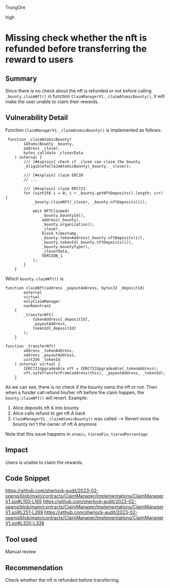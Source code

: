 TrungOre

high

# Missing check whether the nft is refunded before transferring the reward to users

## Summary
Since there is no check about the nft is refunded or not before calling `_bounty.claimNft()` in function `ClaimManagerV1._claimAtomicBounty()`, it will make the user unable to claim their rewards. 
 
## Vulnerability Detail
Function `ClaimManagerV1._claimAtomicBounty()` is implemented as follows: 
```solidity=
 function _claimAtomicBounty(
        IAtomicBounty _bounty,
        address _closer,
        bytes calldata _closerData
    ) internal {
        /// [#explain] check if _close can claim the bounty 
        _eligibleToClaimAtomicBounty(_bounty, _closer);
        
        /// [#explain] claim ERC20  
        // ... 
        
        /// [#explain] claim ERC721
        for (uint256 i = 0; i < _bounty.getNftDeposits().length; i++) {
            _bounty.claimNft(_closer, _bounty.nftDeposits(i));

            emit NFTClaimed(
                _bounty.bountyId(),
                address(_bounty),
                _bounty.organization(),
                _closer,
                block.timestamp,
                _bounty.tokenAddress(_bounty.nftDeposits(i)),
                _bounty.tokenId(_bounty.nftDeposits(i)),
                _bounty.bountyType(),
                _closerData,
                VERSION_1
            );
        }
    }
```
Which `bounty.claimNft()` is 
```solidity=
function claimNft(address _payoutAddress, bytes32 _depositId)
        external
        virtual
        onlyClaimManager
        nonReentrant
    {
        _transferNft(
            tokenAddress[_depositId],
            _payoutAddress,
            tokenId[_depositId]
        );
    }

function _transferNft(
        address _tokenAddress,
        address _payoutAddress,
        uint256 _tokenId
    ) internal virtual {
        IERC721Upgradeable nft = IERC721Upgradeable(_tokenAddress);
        nft.safeTransferFrom(address(this), _payoutAddress, _tokenId);
    }
```
As we can see, there is no check if the bounty owns the nft or not. Then when a funder call refund his/her nft before the claim happen, the `bounty.claimNft()` will revert. 
Example: 
1. Alice deposits nft A into bounty 
2. Alice calls refund to get nft A back
3. `ClaimManagerV1._claimAtomicBounty()` was called --> Revert since the bounty isn't the owner of nft A anymore 

Note that this issue happens in `atomic`, `tieredFix`, `tieredPercentage`

## Impact
Users is unable to claim the rewards. 

## Code Snippet
https://github.com/sherlock-audit/2023-02-openq/blob/main/contracts/ClaimManager/Implementations/ClaimManagerV1.sol#L150-L165
https://github.com/sherlock-audit/2023-02-openq/blob/main/contracts/ClaimManager/Implementations/ClaimManagerV1.sol#L251-L269
https://github.com/sherlock-audit/2023-02-openq/blob/main/contracts/ClaimManager/Implementations/ClaimManagerV1.sol#L320-L338

## Tool used
Manual review 

## Recommendation
Check whether the nft is refunded before transferring. 
